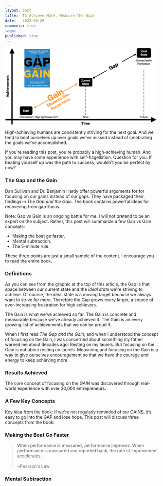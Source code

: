 ```yaml
---
layout: post
title:  To Achieve More, Measure the Gain
date:   2022-09-29
comments: true
tags: 
published: true
---
```


<a href="/images/gap_gain_rayhightower_blog.png"><img src="/images/gap_gain_rayhightower_blog.png" align="center" width="500" padding="20" alt="The Gap and the Gain - Dan Sullivan and Benjamin Hardy" title="The Gap and the Gain - Dan Sullivan and Benjamin Hardy" /></a>

High-achieving humans are consistently striving for the next goal. And we tend to beat ourselves up over goals we've missed instead of celebrating the goals we've accomplished.

If you're reading this post, you're probably a high-achieving human. And you may have some experience with self-flagellation. Question for you: If beating yourself up was the path to success, wouldn't you be perfect by now?

<!--more-->

### The Gap and the Gain

Dan Sullivan and Dr. Benjamin Hardy offer powerful arguments for for focusing on our gains instead of our gaps. They have packaged their findings in _The Gap and the Gain_. The book contains powerful ideas for recovering from gap-focus.

Note: Gap vs Gain is an ongoing battle for me. I will not pretend to be an expert on the subject. Rather, this post will summarize a few Gap vs Gain concepts:

* Making the boat go faster.
* Mental subtraction. 
* The 5-minute rule. 

These three points are just a small sample of the content. I encourage you to read the entire book.


### Definitions

As you can see from the graphic at the top of this article, the Gap is that space between our current state and the _ideal state_ we're striving to achieve. Of course, the ideal state is a moving target because we always want to strive for more. Therefore the Gap grows every larger, a source of ever-increasing frustration for high achievers.

The Gain is what we've achieved so far. The Gain is concrete and measurable because we've already achieved it. The Gain is an every growing list of achievements that we can be proud if.

When I first read _The Gap and the Gain_, and when I understood the concept of focusing on the Gain, I was concerned about something my father warned me about decades ago: Resting on my laurels. But focusing on the Gain is not about resting on laurels. Measuring and focusing on the Gain is a way to give ourselves encouragement so that we have the courage and energy to keep achieving more.

### Results Achieved

The core concept of focusing on the _GAIN_ was discovered through real-world experience with over 20,000 entrepreneurs.

### A Few Key Concepts

Key idea from the book: If we're not regularly reminded of our GAINS, it’s easy to go into the GAP and lose hope. This post will discuss three concepts from the book:


### Making the Boat Go Faster

>When performance is measured, performance improves. When performance is measured and reported back, the rate of improvement accelerates.<br/><br/>~Pearson's Law


### Mental Subtraction
